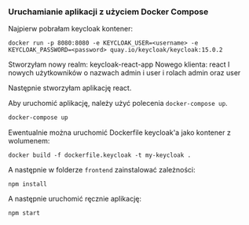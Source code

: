### Uruchamianie aplikacji z użyciem Docker Compose
Najpierw pobrałam keycloak kontener:
```
docker run -p 8080:8080 -e KEYCLOAK_USER=<username> -e KEYCLOAK_PASSWORD=<password> quay.io/keycloak/keycloak:15.0.2
```
Stworzyłam nowy realm: keycloak-react-app
Nowego klienta: react
I nowych użytkowników o nazwach admin i user i rolach admin oraz user

Następnie stworzyłam aplikację react.

Aby uruchomić aplikację, należy użyć polecenia `docker-compose up`.

```bash
docker-compose up
```
Ewentualnie można uruchomić Dockerfile keycloak'a jako kontener z wolumenem:

```
docker build -f dockerfile.keycloak -t my-keycloak .
```

A następnie w folderze `frontend` zainstalować zależności:

```
npm install
```

A następnie uruchomić ręcznie aplikację:

```
npm start
```

